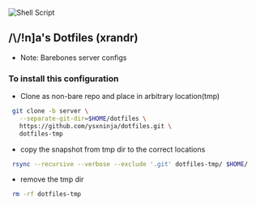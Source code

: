 ![Shell Script](https://img.shields.io/badge/shell_script-%23121011.svg?style=for-the-badge&logo=gnu-bash&logoColor=white)

## /\\/!n]a's Dotfiles (xrandr)

- Note: Barebones server configs

### To install this configuration

- Clone as non-bare repo and place in arbitrary location(tmp)
``` sh
 git clone -b server \
   --separate-git-dir=$HOME/dotfiles \
   https://github.com/ysxninja/dotfiles.git \
   dotfiles-tmp
```
- copy the snapshot from tmp dir to the correct locations
```sh
 rsync --recursive --verbose --exclude '.git' dotfiles-tmp/ $HOME/
```

- remove the tmp dir
```sh
 rm -rf dotfiles-tmp
```
